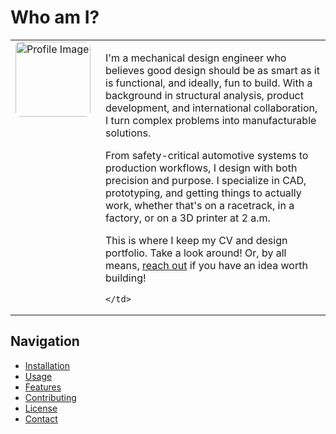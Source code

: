 ﻿# Who am I?

<table>
  <tr>
    <td style="vertical-align:top; padding-right: 16px;">
      <img src="Assets/ProfilePic.jpg" alt="Profile Image" width="120" style="border-radius:8px;">
    </td>
    <td>

I'm a mechanical design engineer who believes good design should be as smart as it is functional, and ideally, fun to build. With a background in structural analysis, product development, and international collaboration, I turn complex problems into manufacturable solutions.

From safety-critical automotive systems to production workflows, I design with both precision and purpose. I specialize in CAD, prototyping, and getting things to actually work, whether that's on a racetrack, in a factory, or on a 3D printer at 2 a.m.

This is where I keep my CV and design portfolio. Take a look around!
Or, by all means, [reach out](contact.md) if you have an idea worth building!

    </td>
  </tr>
</table>

## Navigation

- [Installation](#installation)
- [Usage](#usage)
- [Features](#features)
- [Contributing](#contributing)
- [License](#license)
- [Contact](contact.md)
